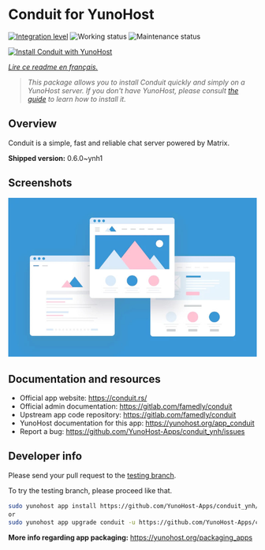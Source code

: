 <!--
N.B.: This README was automatically generated by https://github.com/YunoHost/apps/tree/master/tools/README-generator
It shall NOT be edited by hand.
-->

# Conduit for YunoHost

[![Integration level](https://dash.yunohost.org/integration/conduit.svg)](https://dash.yunohost.org/appci/app/conduit) ![Working status](https://ci-apps.yunohost.org/ci/badges/conduit.status.svg) ![Maintenance status](https://ci-apps.yunohost.org/ci/badges/conduit.maintain.svg)

[![Install Conduit with YunoHost](https://install-app.yunohost.org/install-with-yunohost.svg)](https://install-app.yunohost.org/?app=conduit)

*[Lire ce readme en français.](./README_fr.md)*

> *This package allows you to install Conduit quickly and simply on a YunoHost server.
If you don't have YunoHost, please consult [the guide](https://yunohost.org/#/install) to learn how to install it.*

## Overview

Conduit is a simple, fast and reliable chat server powered by Matrix.

**Shipped version:** 0.6.0~ynh1

## Screenshots

![Screenshot of Conduit](./doc/screenshots/example.jpg)

## Documentation and resources

* Official app website: <https://conduit.rs/>
* Official admin documentation: <https://gitlab.com/famedly/conduit>
* Upstream app code repository: <https://gitlab.com/famedly/conduit>
* YunoHost documentation for this app: <https://yunohost.org/app_conduit>
* Report a bug: <https://github.com/YunoHost-Apps/conduit_ynh/issues>

## Developer info

Please send your pull request to the [testing branch](https://github.com/YunoHost-Apps/conduit_ynh/tree/testing).

To try the testing branch, please proceed like that.

``` bash
sudo yunohost app install https://github.com/YunoHost-Apps/conduit_ynh/tree/testing --debug
or
sudo yunohost app upgrade conduit -u https://github.com/YunoHost-Apps/conduit_ynh/tree/testing --debug
```

**More info regarding app packaging:** <https://yunohost.org/packaging_apps>
